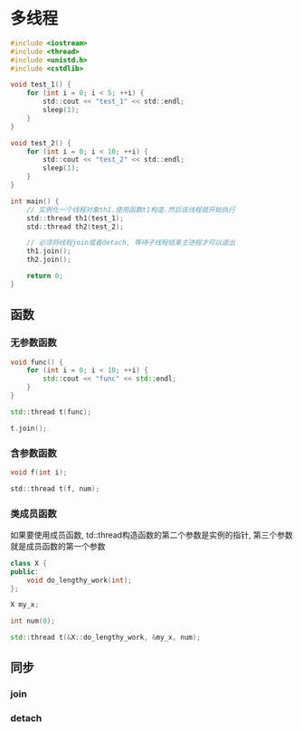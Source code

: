 <!--
 * @Description: 
 * @Version: 1.0
 * @Author: DaLao
 * @Email:  
 * @Date: 2022-09-11 22:52:32
 * @LastEditors: Please set LastEditors
 * @LastEditTime: 2023-10-27 23:33:31
-->

# 多线程

```c
#include <iostream>
#include <thread>
#include <unistd.h>
#include <cstdlib>

void test_1() {
    for (int i = 0; i < 5; ++i) {
        std::cout << "test_1" << std::endl;
        sleep(1);
    }
}

void test_2() {
    for (int i = 0; i < 10; ++i) {
        std::cout << "test_2" << std::endl;
        sleep(1);
    }
}

int main() {   
    // 实例化一个线程对象th1.使用函数t1构造.然后该线程就开始执行
    std::thread th1(test_1); 
    std::thread th2(test_2);

    // 必须将线程join或者detach, 等待子线程结束主进程才可以退出
    th1.join();
    th2.join();

    return 0;
}
```

## 函数

### 无参数函数

```c++
void func() {
    for (int i = 0; i < 10; ++i) {
        std::cout << "func" << std::endl;
    }
}

std::thread t(func);

t.join();
```

### 含参数函数

```c
void f(int i);

std::thread t(f, num);
```

### 类成员函数

如果要使用成员函数, td::thread构造函数的第二个参数是实例的指针, 第三个参数就是成员函数的第一个参数

```c++
class X {
public:
    void do_lengthy_work(int);
};

X my_x;

int num(0);

std::thread t(&X::do_lengthy_work, &my_x, num);
```

## 同步

### join

### detach
